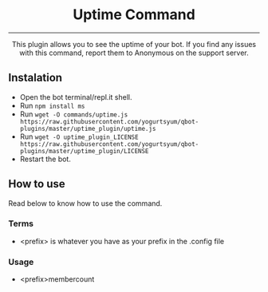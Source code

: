 <h1 align="center">Uptime Command</h1>

---

<p align="center">This plugin allows you to see the uptime of your bot. If you find any issues with this command, report them to Anonymous on the support server.</p>

## Instalation
* Open the bot terminal/repl.it shell.
* Run `npm install ms`
* Run `wget -O commands/uptime.js https://raw.githubusercontent.com/yogurtsyum/qbot-plugins/master/uptime_plugin/uptime.js`
* Run `wget -O uptime_plugin_LICENSE https://raw.githubusercontent.com/yogurtsyum/qbot-plugins/master/uptime_plugin/LICENSE`
* Restart the bot.


## How to use
Read below to know how to use the command.

### Terms
* \<prefix> is whatever you have as your prefix in the .config file

### Usage
* \<prefix>membercount
